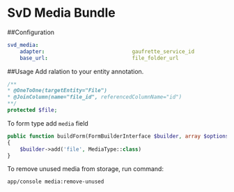 # SvD Media Bundle
##Configuration
```yaml
svd_media:
    adapter:                            gaufrette_service_id
    base_url:                           file_folder_url
```

##Usage
Add ralation to your entity annotation.
```php
/**
* @OneToOne(targetEntity="File")
* @JoinColumn(name="file_id", referencedColumnName="id")
**/
protected $file; 
```

To form type add `media` field
```php
public function buildForm(FormBuilderInterface $builder, array $options)
{
    $builder->add('file', MediaType::class)
}
```

To remove unused media from storage, run command:
```
app/console media:remove-unused
```
